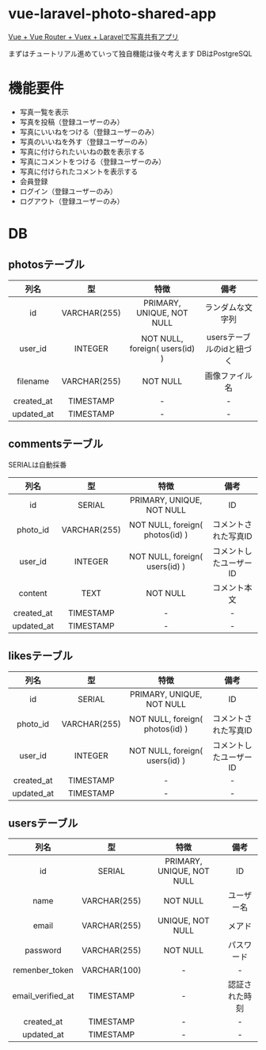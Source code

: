 # vue-laravel-photo-shared-app

[Vue + Vue Router + Vuex + Laravelで写真共有アプリ](https://www.hypertextcandy.com/vue-laravel-tutorial-introduction/)

まずはチュートリアル進めていって独自機能は後々考えます
DBはPostgreSQL

# 機能要件

* 写真一覧を表示
* 写真を投稿（登録ユーザーのみ）
* 写真にいいねをつける（登録ユーザーのみ）
* 写真のいいねを外す（登録ユーザーのみ）
* 写真に付けられたいいねの数を表示する
* 写真にコメントをつける（登録ユーザーのみ）
* 写真に付けられたコメントを表示する
* 会員登録
* ログイン（登録ユーザーのみ）
* ログアウト（登録ユーザーのみ）

# DB

## photosテーブル

|    列名    |    型    |    特徴    |    備考    |
|:------------------:|:------------------:|:------------------:|:-----------------:|
|    id    |    VARCHAR(255)   |    PRIMARY, UNIQUE, NOT NULL    |    ランダムな文字列    |
|    user_id    |    INTEGER    |    NOT NULL, foreign( users(id) )   |    usersテーブルのidと紐づく    |
|    filename    |    VARCHAR(255)    |    NOT NULL    |    画像ファイル名    |
|    created_at    |    TIMESTAMP    |    -    |    -    |
|    updated_at    |    TIMESTAMP    |    -    |    -    |

## commentsテーブル

SERIALは自動採番

|    列名    |    型    |    特徴    |    備考    |
|:------------------:|:------------------:|:------------------:|:-----------------:|
|    id    |    SERIAL   |    PRIMARY, UNIQUE, NOT NULL    |    ID    |
|    photo_id    |    VARCHAR(255)    |    NOT NULL, foreign( photos(id) )   |    コメントされた写真ID    |
|    user_id    |    INTEGER    |    NOT NULL, foreign( users(id) )    |    コメントしたユーザーID    |
|    content    |    TEXT    |    NOT NULL    |    コメント本文    |
|    created_at    |    TIMESTAMP    |    -    |    -    |
|    updated_at    |    TIMESTAMP    |    -    |    -    |


## likesテーブル

|    列名    |    型    |    特徴    |    備考    |
|:------------------:|:------------------:|:------------------:|:-----------------:|
|    id    |    SERIAL   |    PRIMARY, UNIQUE, NOT NULL    |    ID    |
|    photo_id    |    VARCHAR(255)    |    NOT NULL, foreign( photos(id) )   |    コメントされた写真ID    |
|    user_id    |    INTEGER    |    NOT NULL, foreign( users(id) )    |    コメントしたユーザーID    |
|    created_at    |    TIMESTAMP    |    -    |    -    |
|    updated_at    |    TIMESTAMP    |    -    |    -    |

## usersテーブル

|    列名    |    型    |    特徴    |    備考    |
|:------------------:|:------------------:|:------------------:|:-----------------:|
|    id    |    SERIAL   |    PRIMARY, UNIQUE, NOT NULL    |    ID    |
|    name    |    VARCHAR(255)    |    NOT NULL    |    ユーザー名    |
|    email    |    VARCHAR(255)    |    UNIQUE, NOT NULL    |    メアド    |
|    password    |    VARCHAR(255)    |    NOT NULL    |    パスワード    |
|    remenber_token    |    VARCHAR(100)    |    -    |    -    |
|    email_verified_at    |    TIMESTAMP    |    -    |    認証された時刻    |
|    created_at    |    TIMESTAMP    |    -    |    -    |
|    updated_at    |    TIMESTAMP    |    -    |    -    |

